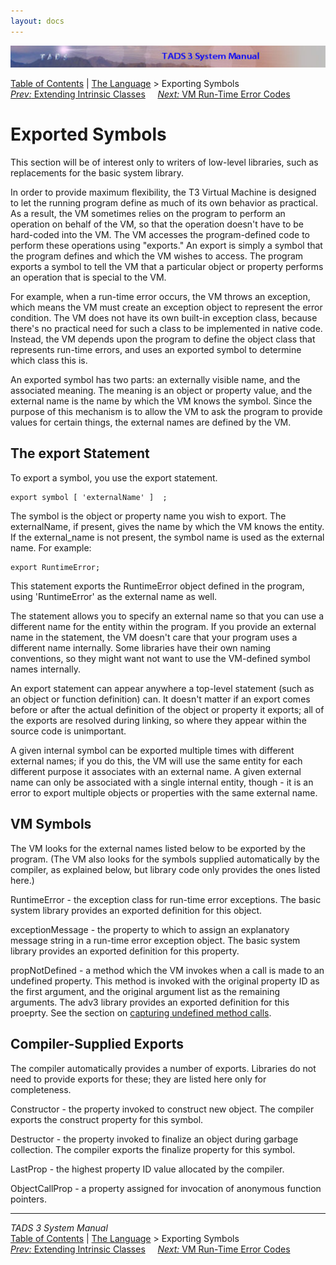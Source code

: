 ```yaml
---
layout: docs
---
```

<div class="topbar">

<img src="topbar.jpg" data-border="0" />

</div>

<div class="nav">

<a href="toc.html" class="nav">Table of Contents</a> \|
<a href="langsec.html" class="nav">The Language</a> \> Exporting
Symbols  
<span class="navnp"><a href="icext.html" class="nav"><em>Prev:</em> Extending Intrinsic
Classes</a>    
<a href="errmsg.html" class="nav"><em>Next:</em> VM Run-Time Error
Codes</a>     </span>

</div>

<div class="main">

# Exported Symbols

This section will be of interest only to writers of low-level libraries,
such as replacements for the basic system library.

In order to provide maximum flexibility, the T3 Virtual Machine is
designed to let the running program define as much of its own behavior
as practical. As a result, the VM sometimes relies on the program to
perform an operation on behalf of the VM, so that the operation doesn't
have to be hard-coded into the VM. The VM accesses the program-defined
code to perform these operations using "exports." An export is simply a
symbol that the program defines and which the VM wishes to access. The
program exports a symbol to tell the VM that a particular object or
property performs an operation that is special to the VM.

For example, when a run-time error occurs, the VM throws an exception,
which means the VM must create an exception object to represent the
error condition. The VM does not have its own built-in exception class,
because there's no practical need for such a class to be implemented in
native code. Instead, the VM depends upon the program to define the
object class that represents run-time errors, and uses an exported
symbol to determine which class this is.

An exported symbol has two parts: an externally visible name, and the
associated meaning. The meaning is an object or property value, and the
external name is the name by which the VM knows the symbol. Since the
purpose of this mechanism is to allow the VM to ask the program to
provide values for certain things, the external names are defined by the
VM.

## The export Statement

To export a symbol, you use the export statement.

<div class="syntax">

    export symbol [ 'externalName' ]  ;

</div>

The <span class="synPar">symbol</span> is the object or property name
you wish to export. The <span class="synPar">externalName</span>, if
present, gives the name by which the VM knows the entity. If the
external_name is not present, the symbol name is used as the external
name. For example:

<div class="code">

    export RuntimeError;

</div>

This statement exports the <span class="code">RuntimeError</span> object
defined in the program, using 'RuntimeError' as the external name as
well.

The statement allows you to specify an external name so that you can use
a different name for the entity within the program. If you provide an
external name in the statement, the VM doesn't care that your program
uses a different name internally. Some libraries have their own naming
conventions, so they might want not want to use the VM-defined symbol
names internally.

An <span class="code">export</span> statement can appear anywhere a
top-level statement (such as an object or function definition) can. It
doesn't matter if an <span class="code">export</span> comes before or
after the actual definition of the object or property it exports; all of
the exports are resolved during linking, so where they appear within the
source code is unimportant.

A given internal symbol can be exported multiple times with different
external names; if you do this, the VM will use the same entity for each
different purpose it associates with an external name. A given external
name can only be associated with a single internal entity, though - it
is an error to export multiple objects or properties with the same
external name.

## VM Symbols

The VM looks for the external names listed below to be exported by the
program. (The VM also looks for the symbols supplied automatically by
the compiler, as explained below, but library code only provides the
ones listed here.)

<span class="code">RuntimeError</span> - the exception class for
run-time error exceptions. The basic system library provides an exported
definition for this object.

<span class="code">exceptionMessage</span> - the property to which to
assign an explanatory message string in a run-time error exception
object. The basic system library provides an exported definition for
this property.

<span class="code">propNotDefined</span> - a method which the VM invokes
when a call is made to an undefined property. This method is invoked
with the original property ID as the first argument, and the original
argument list as the remaining arguments. The adv3 library provides an
exported definition for this proeprty. See the section on [capturing
undefined method calls](undef.html).

## Compiler-Supplied Exports

The compiler automatically provides a number of exports. Libraries do
not need to provide exports for these; they are listed here only for
completeness.

<span class="code">Constructor</span> - the property invoked to
construct new object. The compiler exports the
<span class="code">construct</span> property for this symbol.

<span class="code">Destructor</span> - the property invoked to finalize
an object during garbage collection. The compiler exports the
<span class="code">finalize</span> property for this symbol.

<span class="code">LastProp</span> - the highest property ID value
allocated by the compiler.

<span class="code">ObjectCallProp</span> - a property assigned for
invocation of anonymous function pointers.

</div>

------------------------------------------------------------------------

<div class="navb">

*TADS 3 System Manual*  
<a href="toc.html" class="nav">Table of Contents</a> \|
<a href="langsec.html" class="nav">The Language</a> \> Exporting
Symbols  
<span class="navnp"><a href="icext.html" class="nav"><em>Prev:</em> Extending Intrinsic
Classes</a>    
<a href="errmsg.html" class="nav"><em>Next:</em> VM Run-Time Error
Codes</a>     </span>

</div>
